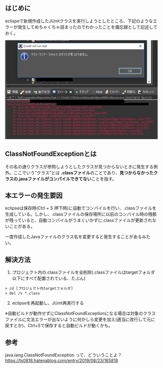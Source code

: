 ## はじめに
eclispeで新規作成したJUnitクラスを実行しようとしたところ、下記のようなエラーが発生してめちゃくちゃ詰まったのでわかったことを備忘録として記述しておく。

![](Images/ClassNotFoundException1.png)

## ClassNotFoundExceptionとは
その名の通りクラスが参照しようとしたクラスが見つからないときに発生する例外。ここでいう”クラス”とは **.classファイル**のことであり、**見つからなかったクラスの.javaファイルがコンパイルできてない**ことを指す。

## 本エラーの発生要因
eclipseは保存時(Ctrl + S 押下時)に自動でコンパイルを行い、.classファイルを生成している。しかし、.classファイルの保存場所に以前のコンパイル時の残骸が残っていると、自動コンパイルがうまくいかずに.classファイルが更新されないことがある。

一度作成したJavaファイルのクラス名を変更すると発生することがあるみたい。

## 解決方法
1. プロジェクト内の.classファイルを全削除(.classファイルはtargetフォルダ以下にすべて配置されている、たぶん)
```
> cd [プロジェクト内targetフォルダ]
> del /s *.class
```

2. eclipseを再起動し、JUnit再実行する

※自動ビルドが動作せずにClassNotFoundExceptionになる場合は対象のクラスファイルに文法エラーが出ないように何かしら変更を加え(適当に改行して元に戻すとか)、Ctrl+Sで保存すると自動ビルドが動くかも。

## 参考

java.lang.ClassNotFoundException って、どういうことよ？  
https://ts0818.hatenablog.com/entry/2019/08/23/165818

